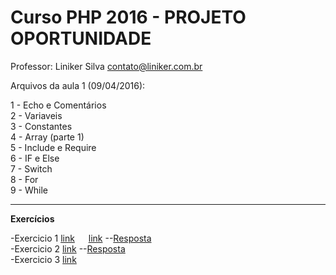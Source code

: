 ﻿﻿Curso PHP 2016 - PROJETO OPORTUNIDADE
=================================
Professor: Liniker Silva <contato@liniker.com.br>

Arquivos da aula 1 (09/04/2016):

1 - Echo e Comentários
<br>
2 - Variaveis
<br>
3 - Constantes
<br>
4 - Array (parte 1)
<br>
5 - Include e Require
<br>
6 - IF e Else
<br>
7 - Switch
<br>
8 - For 
<br>
9 - While

<hr>
<b>Exercícios</b>

-Exercicio 1 <a href='https://github.com/linikerdev/curso-php-2016/blob/master/exercicios/exec_01.md'>link</a>
&emsp; <a href='https://github.com/linikerdev/curso-php-2016/blob/master/'>link</a>
--<a href="https://github.com/linikerdev/curso-php-2016/blob/master/respostas/resposta_01.md">Resposta</a>
<br>
-Exercicio 2 <a href='https://github.com/linikerdev/curso-php-2016/blob/master/exercicios/exec_02.md'>link</a>
--<a href="https://github.com/linikerdev/curso-php-2016/blob/master/respostas/resposta_02.md">Resposta</a>
<br>
-Exercicio 3 <a href='https://github.com/linikerdev/curso-php-2016/blob/master/exercicios/exec_03.md'>link</a>